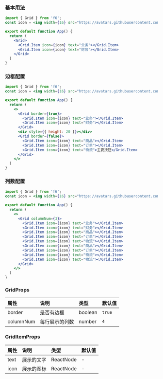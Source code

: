 <div class="block-panel"><h3>基本用法</h3>

```jsx
import { Grid } from 'f6';
const icon = <img width={16} src="https://avatars.githubusercontent.com/u/34447750?s=40&v=4" />;

export default function App() {
  return (
    <Grid>
      <Grid.Item icon={icon} text="业务"></Grid.Item>
      <Grid.Item icon={icon} text="财务"></Grid.Item>
    </Grid>
  )
}
```
</div>

<div class="block-panel"><h3>边框配置</h3>

```jsx
import { Grid } from 'f6';
const icon = <img width={16} src="https://avatars.githubusercontent.com/u/34447750?s=40&v=4" />;

export default function App() {
  return (
    <>
      <Grid border={true}>
        <Grid.Item icon={icon} text="业务"></Grid.Item>
        <Grid.Item icon={icon} text="财务"></Grid.Item>
      </Grid>
      <div style={{ height: 20 }}></div>
      <Grid border={false}>
        <Grid.Item icon={icon} text="商品"></Grid.Item>
        <Grid.Item icon={icon} text="订单"></Grid.Item>
        <Grid.Item icon={icon} text="物流">主要按钮</Grid.Item>
      </Grid>
    </>
  )
}
```
</div>

<div class="block-panel"><h3>列数配置</h3>

```jsx
import { Grid } from 'f6';
const icon = <img width={16} src="https://avatars.githubusercontent.com/u/34447750?s=40&v=4" />;

export default function App() {
  return (
    <>
      <Grid columnNum={3}>
        <Grid.Item icon={icon} text="业务"></Grid.Item>
        <Grid.Item icon={icon} text="财务"></Grid.Item>
        <Grid.Item icon={icon} text="商品"></Grid.Item>
        <Grid.Item icon={icon} text="订单"></Grid.Item>
        <Grid.Item icon={icon} text="物流"></Grid.Item>
        <Grid.Item icon={icon} text="商品"></Grid.Item>
        <Grid.Item icon={icon} text="订单"></Grid.Item>
        <Grid.Item icon={icon} text="物流"></Grid.Item>
        <Grid.Item icon={icon} text="物流"></Grid.Item>
      </Grid>
    </>
  )
}
```
</div>

<div class="block-panel">
<h3> GridProps</h3>

| 属性 | 说明 | 类型 | 默认值 |
| :-  | :- | :- | :- |
| border | 是否有边框 | boolean | `true` |
| columnNum | 每行展示的列数 | number | `4` |


</div>
<div class="block-panel">
<h3> GridItemProps</h3>

| 属性 | 说明 | 类型 | 默认值 |
| :-  | :- | :- | :- |
| text | 展示的文字 | ReactNode | - |
| icon | 展示的图标 | ReactNode | - |

</div>